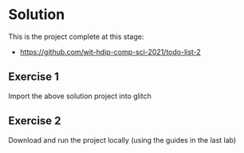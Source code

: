 # Solution

This is the project complete at this stage:

- <https://github.com/wit-hdip-comp-sci-2021/todo-list-2>

## Exercise 1

Import the above solution project into glitch

## Exercise 2

Download and run the project locally (using the guides in the last lab)
